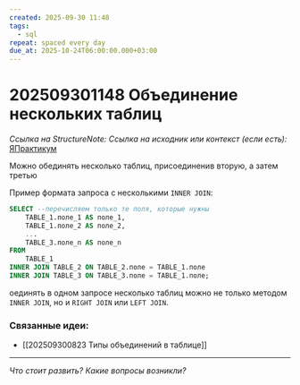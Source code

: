 ```yaml
---
created: 2025-09-30 11:48
tags:
  - sql
repeat: spaced every day
due_at: 2025-10-24T06:00:00.000+03:00
---
```

# 202509301148 Объединение нескольких таблиц

*Ссылка на StructureNote:*
*Ссылка на исходник или контекст (если есть):* [ЯПрактикум](https://practicum.yandex.ru/trainer/backend-nodejs/lesson/12ed49d2-abdc-45cb-8c5e-bdf2c53c33ef/task/36d3e08e-250a-4750-9a25-b843012f6c0e/?hideTheory=1)

Можно обединять несколько таблиц, присоединенив вторую, а затем третью

Пример формата запроса с несколькими `INNER JOIN`:

```sql
SELECT --перечисляем только те поля, которые нужны
    TABLE_1.поле_1 AS поле_1,
    TABLE_1.поле_2 AS поле_2,
    ...
    TABLE_3.поле_n AS поле_n
FROM
    TABLE_1
INNER JOIN TABLE_2 ON TABLE_2.поле = TABLE_1.поле
INNER JOIN TABLE_3 ON TABLE_3.поле = TABLE_1.поле;
```

оединять в одном запросе несколько таблиц можно не только методом `INNER JOIN`, но и `RIGHT JOIN` или `LEFT JOIN`.

### Связанные идеи:

* [[202509300823 Типы объединений в таблице]]

---

*Что стоит развить? Какие вопросы возникли?*
